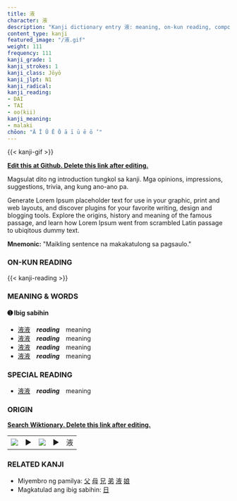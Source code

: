 ```yaml
---
title: 液
character: 液
description: "Kanji dictionary entry 液: meaning, on-kun reading, compounds, origin, related kanji"
content_type: kanji
featured_image: "/液.gif"
weight: 111
frequency: 111
kanji_grade: 1
kanji_strokes: 1
kanji_class: Jōyō
kanji_jlpt: N1
kanji_radical: 
kanji_reading: 
- DAI
- TAI
- oo(kii)
kanji_meaning:
- malaki
chōon: "Ā Ī Ū Ē Ō ā ī ū ē ō ’"
---
```

[//]: # (Don't edit the line below. Kanji animated GIF code is automatically generated.)
{{< kanji-gif >}}

[//]: # (Edit below this line.)

**[Edit this at Github. Delete this link after editing.](https://github.com/tim0g/tim/tree/main/content/kanji/液/index.md)**

Magsulat dito ng introduction tungkol sa kanji. Mga opinions, impressions, suggestions, trivia, ang kung ano-ano pa.

Generate Lorem Ipsum placeholder text for use in your graphic, print and web layouts, and discover plugins for your favorite writing, design and blogging tools. Explore the origins, history and meaning of the famous passage, and learn how Lorem Ipsum went from scrambled Latin passage to ubiqitous dummy text.
 
**Mnemonic:** "Maikling sentence na makakatulong sa pagsaulo."

### ON-KUN READING

[//]: # (Don't edit the line below. ON-KUN READING code is automatically generated.)
{{< kanji-reading >}}

### MEANING & WORDS

#### ➊ **Ibig sabihin**
  - [液](../液)[液](../液)　***reading***　meaning
  - [液](../液)[液](../液)　***reading***　meaning
  - [液](../液)[液](../液)　***reading***　meaning
  - [液](../液)[液](../液)　***reading***　meaning

### SPECIAL READING
  - [液](../液)[液](../液)　***reading***　meaning

### ORIGIN

**[Search Wiktionary. Delete this link after editing.](https://wiktionary.org/wiki/液)**
<table class="kanji-table"><tr><td>
<img src="60px-液-bronze.svg.png">
</td><td>▶</td><td>
<img src="60px-液-oracle.svg.png">
</td><td>▶</td>
<td class="kanji-origin">液</td>
</tr></table>

### RELATED KANJI
- Miyembro ng pamilya: [父](../父) [母](../母) [兄](../兄) [弟](../弟) [液](../液) [娘](../娘)
- Magkatulad ang ibig sabihin: [日](../日)
